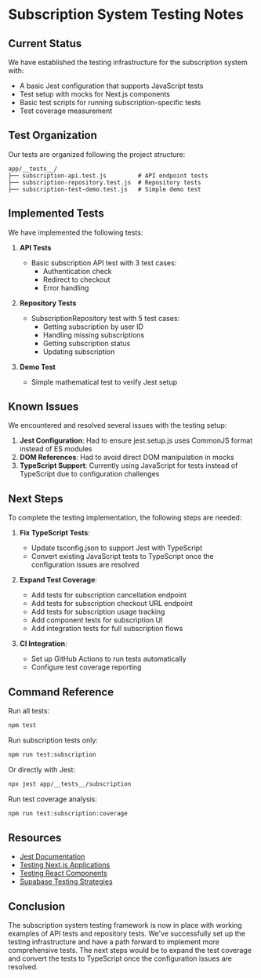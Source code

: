 # Subscription System Testing Notes

## Current Status

We have established the testing infrastructure for the subscription system with:

- A basic Jest configuration that supports JavaScript tests
- Test setup with mocks for Next.js components
- Basic test scripts for running subscription-specific tests
- Test coverage measurement

## Test Organization

Our tests are organized following the project structure:

```
app/__tests__/
├── subscription-api.test.js         # API endpoint tests
├── subscription-repository.test.js  # Repository tests
├── subscription-test-demo.test.js   # Simple demo test
```

## Implemented Tests

We have implemented the following tests:

1. **API Tests**
   - Basic subscription API test with 3 test cases:
     - Authentication check
     - Redirect to checkout
     - Error handling

2. **Repository Tests**
   - SubscriptionRepository test with 5 test cases:
     - Getting subscription by user ID
     - Handling missing subscriptions
     - Getting subscription status
     - Updating subscription

3. **Demo Test**
   - Simple mathematical test to verify Jest setup

## Known Issues

We encountered and resolved several issues with the testing setup:

1. **Jest Configuration**: Had to ensure jest.setup.js uses CommonJS format instead of ES modules
2. **DOM References**: Had to avoid direct DOM manipulation in mocks
3. **TypeScript Support**: Currently using JavaScript for tests instead of TypeScript due to configuration challenges

## Next Steps

To complete the testing implementation, the following steps are needed:

1. **Fix TypeScript Tests**:
   - Update tsconfig.json to support Jest with TypeScript
   - Convert existing JavaScript tests to TypeScript once the configuration issues are resolved

2. **Expand Test Coverage**:
   - Add tests for subscription cancellation endpoint
   - Add tests for subscription checkout URL endpoint
   - Add tests for subscription usage tracking
   - Add component tests for subscription UI
   - Add integration tests for full subscription flows

3. **CI Integration**:
   - Set up GitHub Actions to run tests automatically
   - Configure test coverage reporting

## Command Reference

Run all tests:
```bash
npm test
```

Run subscription tests only:
```bash
npm run test:subscription
```

Or directly with Jest:
```bash
npx jest app/__tests__/subscription
```

Run test coverage analysis:
```bash
npm run test:subscription:coverage
```

## Resources

- [Jest Documentation](https://jestjs.io/docs/getting-started)
- [Testing Next.js Applications](https://nextjs.org/docs/testing)
- [Testing React Components](https://reactjs.org/docs/testing.html)
- [Supabase Testing Strategies](https://supabase.io/docs/guides/testing)

## Conclusion

The subscription system testing framework is now in place with working examples of API tests and repository tests. We've successfully set up the testing infrastructure and have a path forward to implement more comprehensive tests. The next steps would be to expand the test coverage and convert the tests to TypeScript once the configuration issues are resolved.